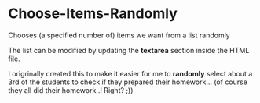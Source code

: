 # Choose-Items-Randomly
Chooses (a specified number of) items we want from a list randomly

The list can be modified by updating the **textarea** section inside the HTML file.

I origrinally created this to make it easier for me to **randomly** select about a 3rd of the students
to check if they prepared their homework... (of course they all did their homework..! Right? ;))
